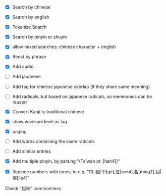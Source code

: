 
- [X] Search by chinese
- [X] Search by english
- [X] Tokenize Search
- [X] Search by pinyin or zhuyin
- [X] allow mixed searches: chinese character + english
- [X] Boost by phrase

- [X] Add audio

- [ ] Add japanese
- [ ] Add tag for chinese japanese overlap (if they share same meaning)
- [ ] Add radicals, but based on japanese radicals, so memnonics can be reused
- [X] Convert Kanji to traditional chinese
- [X] show wanikani level as tag

- [X] paging

- [ ] Add words containing the same radicals
- [ ] Add similar entries

- [X] Add multiple pinyin, by parsing "(Taiwan pr. [han4])"
- [X] Replace numbers with tones, in e.g. "CL:個|个[gè],位[wei4],名[ming2],屆|届[jie4]"


Check "起來" commonness
